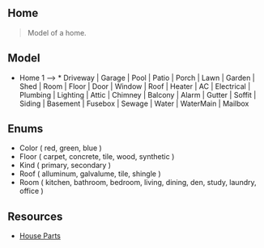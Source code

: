 Home
----
>Model of a home.

Model
-----
* Home 1 --> * Driveway | Garage | Pool | Patio | Porch | Lawn | Garden | Shed | Room | Floor |
               Door | Window | Roof | Heater | AC | Electrical | Plumbing | Lighting | Attic |
               Chimney | Balcony | Alarm | Gutter | Soffit | Siding | Basement | Fusebox |
               Sewage | Water | WaterMain | Mailbox

Enums
-----
* Color ( red, green, blue )
* Floor ( carpet, concrete, tile, wood, synthetic )
* Kind ( primary, secondary )
* Roof ( alluminum, galvalume, tile, shingle )
* Room ( kitchen, bathroom, bedroom, living, dining, den, study, laundry, office )

Resources
---------
* [House Parts](https://www.hippo.com/learn-center/parts-of-a-house)